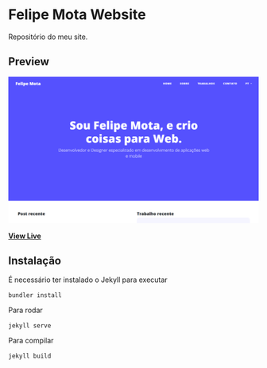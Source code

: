 # Felipe Mota Website

Repositório do meu site.

## Preview

[![Clean Blog (Jekyll) Preview](img/screenshots.png)](https://www.felipemota.com.br)

**[View Live](https://www.felipemota.com.br)**

## Instalação
É necessário ter instalado o Jekyll para executar

```
bundler install
```

Para rodar

```
jekyll serve
```

Para compilar 

```
jekyll build
```

